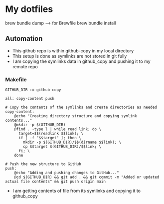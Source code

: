 # My dotfiles

brew bundle dump --> for Brewfile
brew bundle install

## Automation

- This github repo is within github-copy in my local directory
- This setup is done as symlinks are not stored in git fully
- I am copying the symlinks data in github_copy and pushing it to my remote repo

### Makefile
```
GITHUB_DIR := github-copy

all: copy-content push

# Copy the contents of the symlinks and create directories as needed
copy-content:
	@echo "Creating directory structure and copying symlink contents..."
	@mkdir -p $(GITHUB_DIR)
	@find . -type l | while read link; do \
	  target=$$(readlink $$link); \
	  if [ -f "$$target" ]; then \
	    mkdir -p $(GITHUB_DIR)/$$(dirname $$link); \
	    cp $$target $(GITHUB_DIR)/$$link; \
	  fi; \
	done

# Push the new structure to GitHub
push:
	@echo "Adding and pushing changes to GitHub..."
	@cd $(GITHUB_DIR) && git add . && git commit -m "Added or updated actual file contents" && git push origin main
```

- I am getting contents of file from its symlinks and copying it to github_copy
